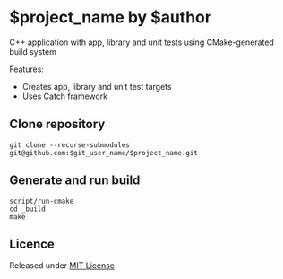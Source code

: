 # $project_name by $author

C++ application with app, library and unit tests using CMake-generated build system

Features:

* Creates app, library and unit test targets
* Uses [Catch][catch] framework

## Clone repository

```
git clone --recurse-submodules git@github.com:$git_user_name/$project_name.git
```

## Generate and run build

```
script/run-cmake
cd _build
make
```

## Licence

Released under [MIT License][licence]

[catch]: https://github.com/philsquared/Catch
[licence]: LICENSE
